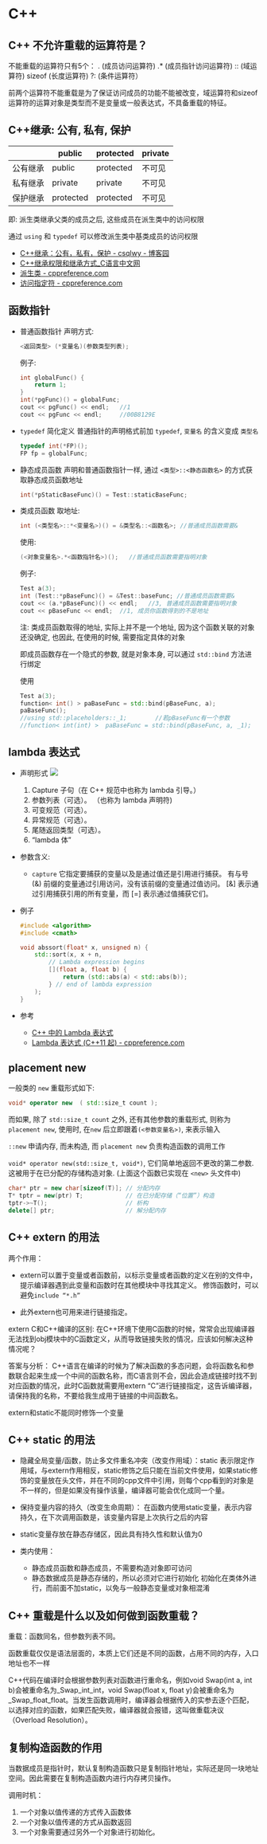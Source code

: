 # C++

## C++ 不允许重载的运算符是？

不能重载的运算符只有5个：
.  (成员访问运算符)
.*  (成员指针访问运算符)
::  (域运算符)
sizeof  (长度运算符)
?:  (条件运算符）

前两个运算符不能重载是为了保证访问成员的功能不能被改变，域运算符和sizeof 运算符的运算对象是类型而不是变量或一般表达式，不具备重载的特征。

## C++继承: 公有, 私有, 保护

|       |public   |protected|private|
|-------|---------|---------|------|
|公有继承|public   |protected|不可见|
|私有继承|private  |private  |不可见|
|保护继承|protected|protected|不可见|

即: 派生类继承父类的成员之后, 这些成员在派生类中的访问权限

通过 `using` 和 `typedef` 可以修改派生类中基类成员的访问权限

- [C++继承：公有，私有，保护 - csqlwy - 博客园](https://www.cnblogs.com/qlwy/archive/2011/08/25/2153584.html)
- [C++继承权限和继承方式_C语言中文网](http://c.biancheng.net/cpp/biancheng/view/2984.html)
- [派生类 - cppreference.com](https://zh.cppreference.com/w/cpp/language/derived_class)
- [访问指定符 - cppreference.com](https://zh.cppreference.com/w/cpp/language/access)

## 函数指针

- 普通函数指针
    声明方式:
    ```cpp
    <返回类型> (*变量名)(参数类型列表);
    ```
    例子:
    ```cpp
    int globalFunc() {
        return 1;
    }
    int(*pgFunc)() = globalFunc;
    cout << pgFunc() << endl;	//1
    cout << pgFunc << endl;		//00B8129E
    ```

- `typedef` 简化定义
    普通指针的声明格式前加 `typedef`, `变量名` 的含义变成 `类型名`
    ```cpp
    typedef int(*FP)();
	FP fp = globalFunc;
    ```

- 静态成员函数
    声明和普通函数指针一样, 通过 `<类型>::<静态函数名>` 的方式获取静态成员函数地址
    ```cpp
    int(*pStaticBaseFunc)() = Test::staticBaseFunc;
    ```

- 类成员函数
    取地址:
    ```cpp
    int (<类型名>::*<变量名>)() = &类型名::<函数名>; //普通成员函数需要&
    ```
    使用:
    ```cpp
    (<对象变量名>.*<函数指针名>)();   //普通成员函数需要指明对象
    ```
    例子:
    ```cpp
    Test a(3);
    int (Test::*pBaseFunc)() = &Test::baseFunc; //普通成员函数需要&
    cout << (a.*pBaseFunc)() << endl;	//3, 普通成员函数需要指明对象
    cout << pBaseFunc << endl;	//1, 成员你函数得到的不是地址
    ```
    注:
    类成员函数取得的地址, 实际上并不是一个地址, 因为这个函数关联的对象还没确定, 也因此, 在使用的时候, 需要指定具体的对象

    即成员函数存在一个隐式的参数, 就是对象本身, 可以通过 `std::bind` 方法进行绑定

    使用
    ```cpp
    Test a(3);
    function< int() > paBaseFunc = std::bind(pBaseFunc, a);
	paBaseFunc();
    //using std::placeholders::_1;        //若pBaseFunc有一个参数
    //function< int(int) >  paBaseFunc = std::bind(pBaseFunc, a, _1);
    ```

## lambda 表达式

- 声明形式
    ![](assets/C++/2018-11-02-12-13-15.png)
    1. Capture 子句（在 C++ 规范中也称为 lambda 引导。）
    2. 参数列表（可选）。 （也称为 lambda 声明符)
    3. 可变规范（可选）。
    4. 异常规范（可选）。
    5. 尾随返回类型（可选）。
    6. “lambda 体”

- 参数含义:
    - `capture`
    它指定要捕获的变量以及是通过值还是引用进行捕获。 有与号 (&) 前缀的变量通过引用访问，没有该前缀的变量通过值访问。
    [&] 表示通过引用捕获引用的所有变量，而 [=] 表示通过值捕获它们。

- 例子
    ```cpp
    #include <algorithm>
    #include <cmath>

    void abssort(float* x, unsigned n) {
        std::sort(x, x + n,
            // Lambda expression begins
            [](float a, float b) {
                return (std::abs(a) < std::abs(b));
            } // end of lambda expression
        );
    }

    ```
- 参考
    - [C++ 中的 Lambda 表达式](https://msdn.microsoft.com/zh-cn/library/dd293608.aspx)
    - [Lambda 表达式 (C++11 起) - cppreference.com](https://zh.cppreference.com/w/cpp/language/lambda)

## placement new

一般类的 `new` 重载形式如下:
```cpp
void* operator new  ( std::size_t count );
```

而如果, 除了 `std::size_t count` 之外, 还有其他参数的重载形式, 则称为 `placement new`, 使用时, 在`new` 后立即跟着`(<参数变量名>)`, 来表示输入

`::new` 申请内存, 而未构造, 而 `placement new` 负责构造函数的调用工作

`void* operator new(std::size_t, void*)`, 它们简单地返回不更改的第二参数. 这被用于在已分配的存储构造对象. (上面这个函数已实现在 `<new>` 头文件中)

```cpp
char* ptr = new char[sizeof(T)]; // 分配内存
T* tptr = new(ptr) T;            // 在已分配存储（“位置”）构造
tptr->~T();                      // 析构
delete[] ptr;                    // 解分配内存
```

## C++ extern 的用法

两个作用：
* extern可以置于变量或者函数前，以标示变量或者函数的定义在别的文件中，提示编译器遇到此变量和函数时在其他模块中寻找其定义。
    修饰函数时，可以避免`include “*.h”`

* 此外extern也可用来进行链接指定。


extern C和C++编译的区别:
在C++环境下使用C函数的时候，常常会出现编译器无法找到obj模块中的C函数定义，从而导致链接失败的情况，应该如何解决这种情况呢？

答案与分析：
C++语言在编译的时候为了解决函数的多态问题，会将函数名和参数联合起来生成一个中间的函数名称，而C语言则不会，因此会造成链接时找不到对应函数的情况，此时C函数就需要用extern “C”进行链接指定，这告诉编译器，请保持我的名称，不要给我生成用于链接的中间函数名。

extern和static不能同时修饰一个变量

## C++ static 的用法

* 隐藏全局变量/函数，防止多文件重名冲突（改变作用域）：static 表示限定作用域，与extern作用相反，static修饰之后只能在当前文件使用，如果static修饰的变量放在头文件，并在不同的cpp文件中引用，则每个cpp看到的对象是不一样的，但是如果没有操作该量，编译器可能会优化成同一个量。

* 保持变量内容的持久（改变生命周期）： 在函数内使用static变量，表示内容持久，在下次调用函数是，该变量内容是上次执行之后的内容

* static变量存放在静态存储区，因此具有持久性和默认值为0

* 类内使用：
    * 静态成员函数和静态成员，不需要构造对象即可访问
    * 静态数据成员是静态存储的，所以必须对它进行初始化
        初始化在类体外进行，而前面不加static，以免与一般静态变量或对象相混淆

## C++ 重载是什么以及如何做到函数重载？
重载：函数同名，但参数列表不同。

函数重载仅仅是语法层面的，本质上它们还是不同的函数，占用不同的内存，入口地址也不一样

C++代码在编译时会根据参数列表对函数进行重命名，例如void Swap(int a, int b)会被重命名为_Swap_int_int，void Swap(float x, float y)会被重命名为_Swap_float_float。当发生函数调用时，编译器会根据传入的实参去逐个匹配，以选择对应的函数，如果匹配失败，编译器就会报错，这叫做重载决议（Overload Resolution）。

## 复制构造函数的作用
当数据成员是指针时，默认复制构造函数只是复制指针地址，实际还是同一块地址空间。因此需要在复制构造函数内进行内存拷贝操作。

调用时机：
1. 一个对象以值传递的方式传入函数体
2. 一个对象以值传递的方式从函数返回
3. 一个对象需要通过另外一个对象进行初始化。
